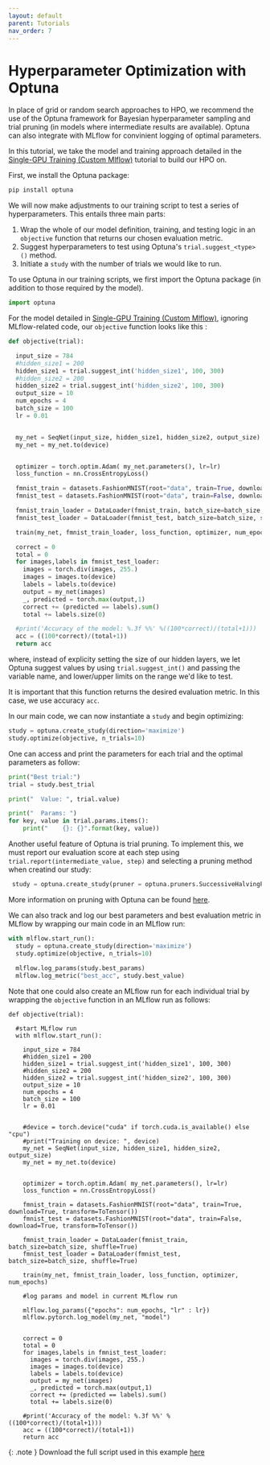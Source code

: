 ```yaml
---
layout: default
parent: Tutorials
nav_order: 7
---
```


Hyperparameter Optimization with Optuna
======================
In place of grid or random search approaches to HPO, we recommend the use of the Optuna framework for Bayesian hyperparameter sampling and trial pruning (in models where intermediate results are available). Optuna can also integrate with MLflow for convinient logging of optimal parameters.

In this tutorial, we take the model and training approach detailed in the [Single-GPU Training (Custom Mlflow)](https://docs.mltf.vu/tutorials/pytorch_singlGPU_customMLflow.html) tutorial to build our HPO on.

First, we install the Optuna package:
```bash
pip install optuna
```

We will now make adjustments to our training script to test a series of hyperparameters. This entails three main parts:
1. Wrap the whole of our model definition, training, and testing logic in an `objective` function that returns our chosen evaluation metric.
2. Suggest hyperparameters to test using Optuna's `trial.suggest_<type>()` method.
3. Initiate a `study` with the number of trials we would like to run. 

To use Optuna in our training scripts, we first import the Optuna package (in addition to those required by the model).
```python
import optuna
``` 
For the model detailed in [Single-GPU Training (Custom Mlflow)](https://docs.mltf.vu/tutorials/pytorch_singlGPU_customMLflow.html), ignoring MLflow-related code, our `objective` function looks like this :

```python
def objective(trial):

  input_size = 784
  #hidden_size1 = 200
  hidden_size1 = trial.suggest_int('hidden_size1', 100, 300)
  #hidden_size2 = 200
  hidden_size2 = trial.suggest_int('hidden_size2', 100, 300)
  output_size = 10
  num_epochs = 4
  batch_size = 100
  lr = 0.01


  my_net = SeqNet(input_size, hidden_size1, hidden_size2, output_size)
  my_net = my_net.to(device)


  optimizer = torch.optim.Adam( my_net.parameters(), lr=lr)
  loss_function = nn.CrossEntropyLoss()

  fmnist_train = datasets.FashionMNIST(root="data", train=True, download=True, transform=ToTensor())
  fmnist_test = datasets.FashionMNIST(root="data", train=False, download=True, transform=ToTensor())

  fmnist_train_loader = DataLoader(fmnist_train, batch_size=batch_size, shuffle=True)
  fmnist_test_loader = DataLoader(fmnist_test, batch_size=batch_size, shuffle=True)

  train(my_net, fmnist_train_loader, loss_function, optimizer, num_epochs)

  correct = 0
  total = 0
  for images,labels in fmnist_test_loader:
    images = torch.div(images, 255.)
    images = images.to(device)
    labels = labels.to(device)
    output = my_net(images)
    _, predicted = torch.max(output,1)
    correct += (predicted == labels).sum()
    total += labels.size(0)

  #print('Accuracy of the model: %.3f %%' %((100*correct)/(total+1)))
  acc = ((100*correct)/(total+1))
  return acc
```
where, instead of explicity setting the size of our hidden layers, we let Optuna suggest values by using `trial.suggest_int()` and passing the variable name, and lower/upper limits on the range we'd like to test.

It is important that this function returns the desired evaluation metric. In this case, we use accuracy `acc`.

In our main code, we can now instantiate a `study` and begin optimizing:
```python
study = optuna.create_study(direction='maximize')
study.optimize(objective, n_trials=10)
```

One can access and print the parameters for each trial and the optimal parameters as follow:
```python
print("Best trial:")
trial = study.best_trial

print("  Value: ", trial.value)

print("  Params: ")
for key, value in trial.params.items():
    print("    {}: {}".format(key, value))
``` 

Another useful feature of Optuna is trial pruning. To implement this, we must report our evaluation score at each step using `trial.report(intermediate_value, step)` and selecting a pruning method when creatind our study:
```python
 study = optuna.create_study(pruner = optuna.pruners.SuccessiveHalvingPruner(), direction= "maximize") 
```
More information on pruning with Optuna can be found [here](https://optuna.readthedocs.io/en/v2.0.0/tutorial/pruning.html).

We can also track and log our best parameters and best evaluation metric in MLflow by wrapping our main code in an MLflow run:
```python
with mlflow.start_run():
  study = optuna.create_study(direction='maximize')
  study.optimize(objective, n_trials=10)
 
  mlflow.log_params(study.best_params)
  mlflow.log_metric("best_acc", study.best_value)
```
Note that one could also create an MLflow run for each individual trial by wrapping the `objective` function in an MLflow run as follows:

```
def objective(trial):

  #start MLflow run
  with mlflow.start_run():

    input_size = 784
    #hidden_size1 = 200
    hidden_size1 = trial.suggest_int('hidden_size1', 100, 300)
    #hidden_size2 = 200
    hidden_size2 = trial.suggest_int('hidden_size2', 100, 300)
    output_size = 10
    num_epochs = 4
    batch_size = 100
    lr = 0.01


    #device = torch.device("cuda" if torch.cuda.is_available() else "cpu")
    #print("Training on device: ", device)
    my_net = SeqNet(input_size, hidden_size1, hidden_size2, output_size)
    my_net = my_net.to(device)


    optimizer = torch.optim.Adam( my_net.parameters(), lr=lr)
    loss_function = nn.CrossEntropyLoss()

    fmnist_train = datasets.FashionMNIST(root="data", train=True, download=True, transform=ToTensor())
    fmnist_test = datasets.FashionMNIST(root="data", train=False, download=True, transform=ToTensor())

    fmnist_train_loader = DataLoader(fmnist_train, batch_size=batch_size, shuffle=True)
    fmnist_test_loader = DataLoader(fmnist_test, batch_size=batch_size, shuffle=True)

    train(my_net, fmnist_train_loader, loss_function, optimizer, num_epochs)

    #log params and model in current MLflow run

    mlflow.log_params({"epochs": num_epochs, "lr" : lr})
    mlflow.pytorch.log_model(my_net, "model")


    correct = 0
    total = 0
    for images,labels in fmnist_test_loader:
      images = torch.div(images, 255.)
      images = images.to(device)
      labels = labels.to(device)
      output = my_net(images)
      _, predicted = torch.max(output,1)
      correct += (predicted == labels).sum()
      total += labels.size(0)

    #print('Accuracy of the model: %.3f %%' %((100*correct)/(total+1)))
    acc = ((100*correct)/(total+1))
    return acc
```
{: .note }
Download the full script used in this example [here](https://github.com/accre/mltf/blob/main/docs/modelScripts/hpo_pytorch_singlegpu.py)

